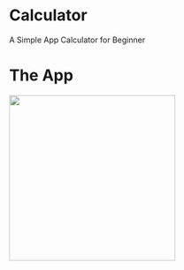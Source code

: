 # Calculator
A Simple App Calculator for Beginner
# The App

<img src="https://user-images.githubusercontent.com/62328990/108851493-109d4600-7617-11eb-94ff-f727493b1135.png" width="300" >
